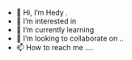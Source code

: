 - 👋 Hi, I’m Hedy .
- 👀 I’m interested in 
- 🌱 I’m currently learning 
- 💞️ I’m looking to collaborate on ..
- 📫 How to reach me ....

<!---
hedy992/hedy992 is a ✨ special ✨ repository because its `README.md` (this file) appears on your GitHub profile.
You can click the Preview link to take a look at your changes.
--->
